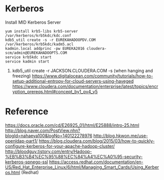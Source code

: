 # Kerberos

Install MID Kerberos Server
```
yum install krb5-libs krb5-server
/var/kerberos/krb5kdc/kdc.conf
kdb5_util create -s -r EUREKAHADOOPDV.COM
/var/kerberos/krb5kdc/kadm5.acl
kadmin.local addprinc -pw EUREKA2016 cloudera-scm/admin@EUREKAHADOOPTS.COM
service krb5kdc start
service kadmin start
```


1. kdb5_util create -r JACKSON.CLOUDERA.COM -s (when hanging and freezing)
https://www.digitalocean.com/community/tutorials/how-to-setup-additional-entropy-for-cloud-servers-using-haveged
https://www.cloudera.com/documentation/enterprise/latest/topics/encryption_prereqs.html#concept_by1_pv4_y5

# Reference
https://docs.oracle.com/cd/E26925_01/html/E25888/intro-25.html
http://blog.naver.com/PostView.nhn?blogId=nahaeya100&logNo=140122278976
http://blog.hkwon.me/use-openldap-part1/
https://blog.cloudera.com/blog/2015/03/how-to-quickly-configure-kerberos-for-your-apache-hadoop-cluster/
http://bloodguy.tistory.com/entry/Hadoop-%EB%B3%B4%EC%95%88%EC%84%A4%EC%A0%95-security-kerberos-spnego-ssl
https://access.redhat.com/documentation/en-US/Red_Hat_Enterprise_Linux/6/html/Managing_Smart_Cards/Using_Kerberos.html (Redhat)

